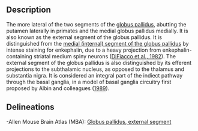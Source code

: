 ## Description

The more lateral of the two segments of the [globus pallidus](http://knowledge-space.org/wiki/UBERON:0001875), abutting the putamen laterally in primates and the medial globus pallidus medially. It is also known as the external segment of the globus pallidus. It is distinguished from the [medial (internal) segment of the globus pallidus](http://knowledge-space.org/index.php/pages/view/UBERON:0002477) by intense staining for enkephalin, due to a heavy projection from enkephalin-containing striatal medium spiny neurons ([DiFiacco et al., 1982](https://www.ncbi.nlm.nih.gov/pubmed/6275943)). The external segment of the globus pallidus is also distinguished by its efferent projections to the subthalamic nucleus, as opposed to the thalamus and substantia nigra.  It is considered an integral part of the indiect pathway through the basal ganglia, in a model of basal ganglia circuitry first proposed by Albin and colleagues ([1989](https://www.ncbi.nlm.nih.gov/pubmed/2479133)).  

## Delineations
-Allen Mouse Brain Atlas (MBA):  [Globus pallidus, external segment](http://knowledge-space.org/wiki/MBA:1022)
